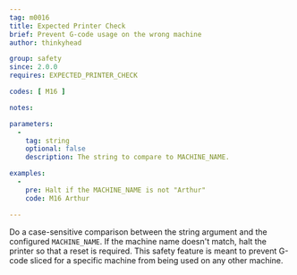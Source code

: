 ```yaml
---
tag: m0016
title: Expected Printer Check
brief: Prevent G-code usage on the wrong machine
author: thinkyhead

group: safety
since: 2.0.0
requires: EXPECTED_PRINTER_CHECK

codes: [ M16 ]

notes:

parameters:
  -
    tag: string
    optional: false
    description: The string to compare to MACHINE_NAME.

examples:
  -
    pre: Halt if the MACHINE_NAME is not "Arthur"
    code: M16 Arthur

---
```


Do a case-sensitive comparison between the string argument and the configured `MACHINE_NAME`. If the machine name doesn't match, halt the printer so that a reset is required. This safety feature is meant to prevent G-code sliced for a specific machine from being used on any other machine.
